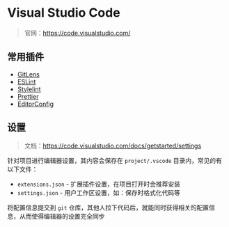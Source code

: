 # Visual Studio Code

> 官网：<https://code.visualstudio.com/>

## 常用插件

- [GitLens](https://marketplace.visualstudio.com/items?itemName=eamodio.gitlens)
- [ESLint](https://marketplace.visualstudio.com/items?itemName=dbaeumer.vscode-eslint)
- [Stylelint](https://marketplace.visualstudio.com/items?itemName=stylelint.vscode-stylelint)
- [Prettier](https://marketplace.visualstudio.com/items?itemName=esbenp.prettier-vscode)
- [EditorConfig](https://marketplace.visualstudio.com/items?itemName=EditorConfig.EditorConfig)

## 设置

> 文档：<https://code.visualstudio.com/docs/getstarted/settings>

针对项目进行编辑器设置，其内容会保存在 `project/.vscode` 目录内，常见的有以下文件：

- `extensions.json` - 扩展插件设置，在项目打开时会推荐安装
- `settings.json` - 用户工作区设置，如：保存时格式化代码等

将配置信息提交到 `git` 仓库，其他人拉下代码后，就能同时获得相关的配置信息，从而使得编辑器的设置完全同步
